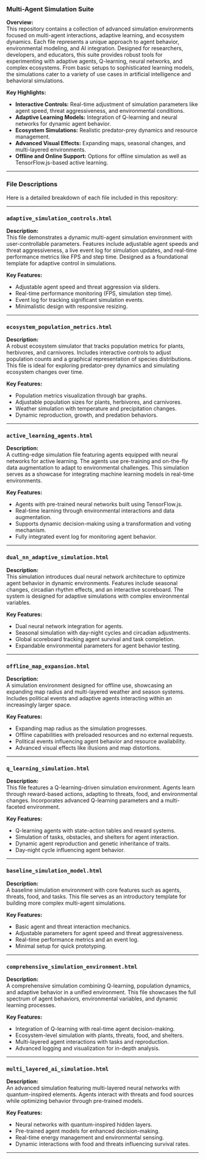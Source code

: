 ### Multi-Agent Simulation Suite  

**Overview:**  
This repository contains a collection of advanced simulation environments focused on multi-agent interactions, adaptive learning, and ecosystem dynamics. Each file represents a unique approach to agent behavior, environmental modeling, and AI integration. Designed for researchers, developers, and educators, this suite provides robust tools for experimenting with adaptive agents, Q-learning, neural networks, and complex ecosystems. From basic setups to sophisticated learning models, the simulations cater to a variety of use cases in artificial intelligence and behavioral simulations.

**Key Highlights:**  
- **Interactive Controls:** Real-time adjustment of simulation parameters like agent speed, threat aggressiveness, and environmental conditions.  
- **Adaptive Learning Models:** Integration of Q-learning and neural networks for dynamic agent behavior.  
- **Ecosystem Simulations:** Realistic predator-prey dynamics and resource management.  
- **Advanced Visual Effects:** Expanding maps, seasonal changes, and multi-layered environments.  
- **Offline and Online Support:** Options for offline simulation as well as TensorFlow.js-based active learning.  

---

### File Descriptions  

Here is a detailed breakdown of each file included in this repository:

---

### `adaptive_simulation_controls.html`

**Description:**  
This file demonstrates a dynamic multi-agent simulation environment with user-controllable parameters. Features include adjustable agent speeds and threat aggressiveness, a live event log for simulation updates, and real-time performance metrics like FPS and step time. Designed as a foundational template for adaptive control in simulations.

**Key Features:**  
- Adjustable agent speed and threat aggression via sliders.  
- Real-time performance monitoring (FPS, simulation step time).  
- Event log for tracking significant simulation events.  
- Minimalistic design with responsive resizing.

---

### `ecosystem_population_metrics.html`

**Description:**  
A robust ecosystem simulator that tracks population metrics for plants, herbivores, and carnivores. Includes interactive controls to adjust population counts and a graphical representation of species distributions. This file is ideal for exploring predator-prey dynamics and simulating ecosystem changes over time.

**Key Features:**  
- Population metrics visualization through bar graphs.  
- Adjustable population sizes for plants, herbivores, and carnivores.  
- Weather simulation with temperature and precipitation changes.  
- Dynamic reproduction, growth, and predation behaviors.

---

### `active_learning_agents.html`

**Description:**  
A cutting-edge simulation file featuring agents equipped with neural networks for active learning. The agents use pre-training and on-the-fly data augmentation to adapt to environmental challenges. This simulation serves as a showcase for integrating machine learning models in real-time environments.

**Key Features:**  
- Agents with pre-trained neural networks built using TensorFlow.js.  
- Real-time learning through environmental interactions and data augmentation.  
- Supports dynamic decision-making using a transformation and voting mechanism.  
- Fully integrated event log for monitoring agent behavior.

---

### `dual_nn_adaptive_simulation.html`

**Description:**  
This simulation introduces dual neural network architecture to optimize agent behavior in dynamic environments. Features include seasonal changes, circadian rhythm effects, and an interactive scoreboard. The system is designed for adaptive simulations with complex environmental variables.

**Key Features:**  
- Dual neural network integration for agents.  
- Seasonal simulation with day-night cycles and circadian adjustments.  
- Global scoreboard tracking agent survival and task completion.  
- Expandable environmental parameters for agent behavior testing.

---

### `offline_map_expansion.html`

**Description:**  
A simulation environment designed for offline use, showcasing an expanding map radius and multi-layered weather and season systems. Includes political events and adaptive agents interacting within an increasingly larger space.

**Key Features:**  
- Expanding map radius as the simulation progresses.  
- Offline capabilities with preloaded resources and no external requests.  
- Political events influencing agent behavior and resource availability.  
- Advanced visual effects like illusions and map distortions.

---

### `q_learning_simulation.html`

**Description:**  
This file features a Q-learning-driven simulation environment. Agents learn through reward-based actions, adapting to threats, food, and environmental changes. Incorporates advanced Q-learning parameters and a multi-faceted environment.

**Key Features:**  
- Q-learning agents with state-action tables and reward systems.  
- Simulation of tasks, obstacles, and shelters for agent interaction.  
- Dynamic agent reproduction and genetic inheritance of traits.  
- Day-night cycle influencing agent behavior.

---

### `baseline_simulation_model.html`

**Description:**  
A baseline simulation environment with core features such as agents, threats, food, and tasks. This file serves as an introductory template for building more complex multi-agent simulations.

**Key Features:**  
- Basic agent and threat interaction mechanics.  
- Adjustable parameters for agent speed and threat aggressiveness.  
- Real-time performance metrics and an event log.  
- Minimal setup for quick prototyping.

---

### `comprehensive_simulation_environment.html`

**Description:**  
A comprehensive simulation combining Q-learning, population dynamics, and adaptive behavior in a unified environment. This file showcases the full spectrum of agent behaviors, environmental variables, and dynamic learning processes.

**Key Features:**  
- Integration of Q-learning with real-time agent decision-making.  
- Ecosystem-level simulation with plants, threats, food, and shelters.  
- Multi-layered agent interactions with tasks and reproduction.  
- Advanced logging and visualization for in-depth analysis.

---

### `multi_layered_ai_simulation.html`

**Description:**  
An advanced simulation featuring multi-layered neural networks with quantum-inspired elements. Agents interact with threats and food sources while optimizing behavior through pre-trained models.

**Key Features:**  
- Neural networks with quantum-inspired hidden layers.  
- Pre-trained agent models for enhanced decision-making.  
- Real-time energy management and environmental sensing.  
- Dynamic interactions with food and threats influencing survival rates.

---

